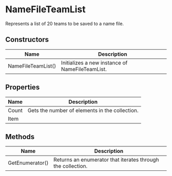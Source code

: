 # NameFileTeamList

Represents a list of 20 teams to be saved to a name file.

## Constructors

| Name  | Description  |
|-------|--------------|
| NameFileTeamList()  | Initializes a new instance of NameFileTeamList.  |


## Properties

| Name  | Description  |
|-------|--------------|
| Count  | Gets the number of elements in the collection.  |
| Item  |   |


## Methods

| Name  | Description  |
|-------|--------------|
| GetEnumerator()  | Returns an enumerator that iterates through the collection.  |


